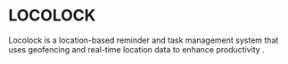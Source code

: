 # LOCOLOCK
Locolock is a location-based reminder and task management system that uses geofencing and real-time location data to enhance productivity .
